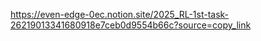 https://even-edge-0ec.notion.site/2025_RL-1st-task-26219013341680918e7ceb0d9554b66c?source=copy_link
